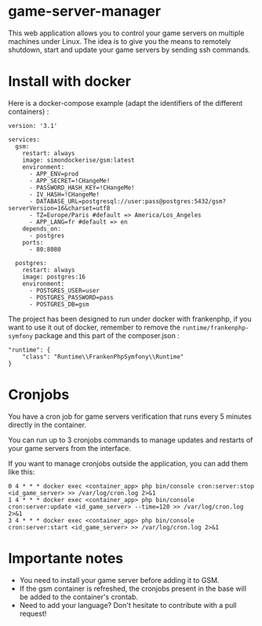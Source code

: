 # game-server-manager
This web application allows you to control your game servers on multiple machines under Linux. The idea is to give you the means to remotely shutdown, start and update your game servers by sending ssh commands.

# Install with docker
Here is a docker-compose example (adapt the identifiers of the different containers) :
```
version: '3.1'

services:
  gsm:
    restart: always
    image: simondockerise/gsm:latest
    environment:
      - APP_ENV=prod
      - APP_SECRET=!CHangeMe!
      - PASSWORD_HASH_KEY=!CHangeMe!
      - IV_HASH=!CHangeMe!
      - DATABASE_URL=postgresql://user:pass@postgres:5432/gsm?serverVersion=16&charset=utf8
      - TZ=Europe/Paris #default => America/Los_Angeles
      - APP_LANG=fr #default => en
    depends_on:
      - postgres
    ports:
      - 80:8080

  postgres:
    restart: always
    image: postgres:16
    environment:
      - POSTGRES_USER=user
      - POSTGRES_PASSWORD=pass
      - POSTGRES_DB=gsm
```
The project has been designed to run under docker with frankenphp, if you want to use it out of docker, remember to remove the `runtime/frankenphp-symfony` package and this part of the composer.json :
```
"runtime": {
    "class": "Runtime\\FrankenPhpSymfony\\Runtime"
}
```
# Cronjobs
You have a cron job for game servers verification that runs every 5 minutes directly in the container.

You can run up to 3 cronjobs commands to manage updates and restarts of your game servers from the interface.

If you want to manage cronjobs outside the application, you can add them like this:
```
0 4 * * * docker exec <container_app> php bin/console cron:server:stop <id_game_server> >> /var/log/cron.log 2>&1
1 4 * * * docker exec <container_app> php bin/console cron:server:update <id_game_server> --time=120 >> /var/log/cron.log 2>&1
3 4 * * * docker exec <container_app> php bin/console cron:server:start <id_game_server> >> /var/log/cron.log 2>&1
```

# Importante notes
- You need to install your game server before adding it to GSM.
- If the gsm container is refreshed, the cronjobs present in the base will be added to the container's crontab.
- Need to add your language? Don't hesitate to contribute with a pull request!